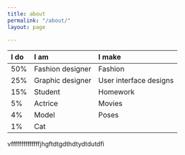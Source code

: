 ```yaml
---
title: about
permalink: "/about/"
layout: page

---
```

| I do | I am | I make |
| :--- | :--- | :--- |
| 50% | Fashion designer | Fashion |
| 25% | Graphic designer | User interface designs |
| 15% | Student | Homework |
| 5% | Actrice | Movies |
| 4% | Model | Poses |
| 1% | Cat |  |

vffffffffffffffjhgftdtgdthdtydtdutdfi